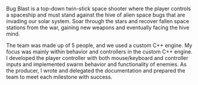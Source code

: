 Bug Blast is a top-down twin-stick space shooter where the player controls a spaceship and must stand against the hive of alien space bugs that are invading our solar system. Soar through the stars and recover fallen space stations from the war, gaining new weapons and eventually facing the hive mind.

The team was made up of 5 people, and we used a custom C++ engine. My focus was mainly within behavior and controllers in the custom C++ engine. I developed the player controller with both mouse/keyboard and controller inputs and implemented swarm behavior and functionality of enemies. As the producer, I wrote and delegated the documentation and prepared the team to meet each milestone with success.